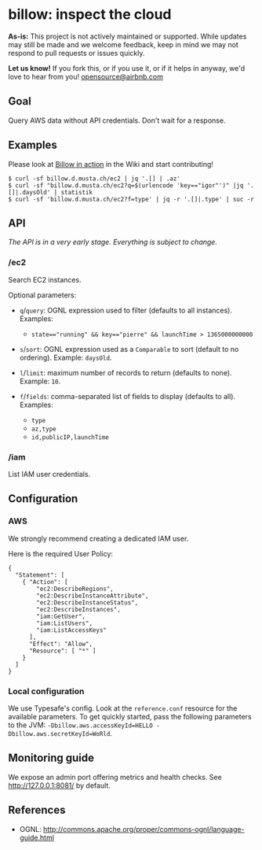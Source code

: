 # billow: inspect the cloud #

**As-is:** This project is not actively maintained or supported.
While updates may still be made and we welcome feedback, keep in mind we may not respond to pull requests or issues quickly.

**Let us know!** If you fork this, or if you use it, or if it helps in anyway, we'd love to hear from you! opensource@airbnb.com

## Goal ##

Query AWS data without API credentials. Don't wait for a response.

## Examples ##

Please look at
[Billow in action](https://github.com/airbnb/billow/wiki/Billow-in-action) in the Wiki
and start contributing!

    $ curl -sf billow.d.musta.ch/ec2 | jq '.[] | .az'
    $ curl -sf "billow.d.musta.ch/ec2?q=$(urlencode 'key=="igor"')" |jq '.[]|.daysOld' | statistik
    $ curl -sf 'billow.d.musta.ch/ec2?f=type' | jq -r '.[]|.type' | suc -r

## API ##

*The API is in a very early stage. Everything is subject to change.*

### /ec2 ###

Search EC2 instances.

Optional parameters:

- `q`/`query`: OGNL expression used to filter (defaults to all instances). Examples:

  - `state=="running" && key=="pierre" && launchTime > 1365000000000`

- `s`/`sort`: OGNL expression used as a `Comparable` to sort (default to no ordering). Example: `daysOld`.

- `l`/`limit`: maximum number of records to return (defaults to none). Example: `10`.

- `f`/`fields`: comma-separated list of fields to display (defaults to all). Examples:

  - `type`
  - `az,type`
  - `id,publicIP,launchTime`

### /iam ###

List IAM user credentials.

## Configuration ##

### AWS ###

We strongly recommend creating a dedicated IAM user.

Here is the required User Policy:

    {
      "Statement": [
        { "Action": [
            "ec2:DescribeRegions",
            "ec2:DescribeInstanceAttribute",
            "ec2:DescribeInstanceStatus",
            "ec2:DescribeInstances",
            "iam:GetUser",
            "iam:ListUsers",
            "iam:ListAccessKeys"
          ],
          "Effect": "Allow",
          "Resource": [ "*" ]
        }
      ]
    }


### Local configuration ###

We use Typesafe's config.
Look at the `reference.conf` resource for the available parameters.
To get quickly started, pass the following parameters to the JVM: `-Dbillow.aws.accessKeyId=HELLO -Dbillow.aws.secretKeyId=WoRld`.

## Monitoring guide ##

We expose an admin port offering metrics and health checks.
See http://127.0.0.1:8081/ by default.

## References ##

- OGNL: http://commons.apache.org/proper/commons-ognl/language-guide.html

